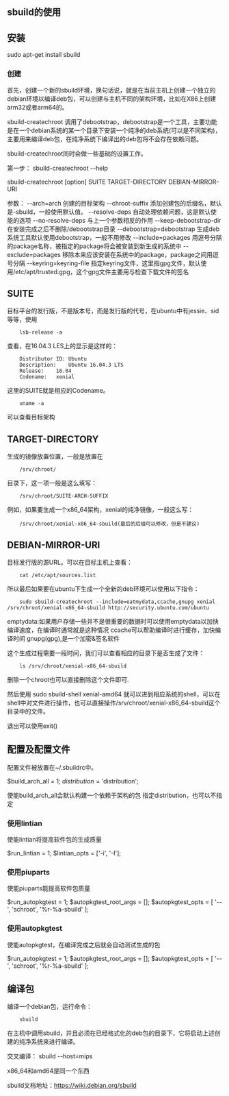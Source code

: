 ## sbuild的使用

## 安装
sudo apt-get install sbuild

### 创建
首先，创建一个新的sbuild环境，换句话说，就是在当前主机上创建一个独立的debian环境以编译deb包，可以创建与主机不同的架构环境，比如在X86上创建arm32或者arm64的。

sbuild-createchroot 调用了debootstrap，debootstrap是一个工具，主要功能是在一个debian系统的某一个目录下安装一个纯净的deb系统(可以是不同架构)，主要用来编译deb包，在纯净系统下编译出的deb包将不会存在依赖问题。  

sbuild-createchroot同时会做一些基础的设置工作。

第一步：
sbuild-createchroot --help

sbuild-createchroot [option\] SUITE TARGET-DIRECTORY DEBIAN-MIRROR-URI  

参数： 
--arch=arch                 创建的目标架构
--chroot-suffix             添加创建包的后缀名，默认是-sbuild，一般使用默认值。
--resolve-deps              自动处理依赖问题，这是默认使能的选项
--no-resolve-deps           与上一个参数相反的作用
--keep-debootstrap-dir      在安装完成之后不删除/debootstrap目录
--debootstrap=debootstrap   生成deb系统工具默认使用debootstrap，一般不用修改
--include=packages          用逗号分隔的package名称，被指定的package将会被安装到新生成的系统中
--exclude=packages          移除本来应该安装在系统中的package，package之间用逗号分隔
--keyring=keyring-file      指定keyring文件，这里指gpg文件，默认使用/etc/apt/trusted.gpg，这个gpg文件主要用与检查下载文件的签名


## SUITE                       
目标平台的发行版，不是版本号，而是发行版的代号，在ubuntu中有jessie、sid等等，使用

        lsb-release -a

查看，在16.04.3 LES上的显示是这样的：

        Distributor ID:	Ubuntu
        Description:	Ubuntu 16.04.3 LTS
        Release:	16.04
        Codename:	xenial
这里的SUITE就是相应的Codename。

        uname -a
可以查看目标架构

## TARGET-DIRECTORY  
生成的镜像放置位置，一般是放置在

        /srv/chroot/
目录下，这一项一般是这么填写：

        /srv/chroot/SUITE-ARCH-SUFFIX
例如，如果要生成一个x86_64架构，xenial的纯净镜像，一般这么写：

        /srv/chroot/xenial-x86_64-sbuild(最后的后缀可以修改，但是不建议)
        
## DEBIAN-MIRROR-URI
目标发行版的源URL。可以在目标主机上查看：

        cat /etc/apt/sources.list



所以最后如果要在ubuntu下生成一个全新的deb环境可以使用以下指令：

        sudo sbuild-createchroot --include=eatmydata,ccache,gnupg xenial /srv/chroot/xenial-x86_64-sbuild http://security.ubuntu.com/ubuntu

emptydata:如果用户存储一些并不是很重要的数据时可以使用emptydata以加快编译速度，在编译时通常就是这种情况
ccache可以帮助编译时进行缓存，加快编译时间
gnupg(gpg),是一个加密&签名软件

这个生成过程需要一段时间，我们可以查看相应的目录下是否生成了文件：

        ls /srv/chroot/xenial-x86_64-sbuild

删除一个chroot也可以直接删除这个文件即可.


然后使用
        sudo  sbuild-shell  xenial-amd64
就可以进到相应系统的shell，可以在shell中对文件进行操作，也可以直接操作/srv/chroot/xenial-x86_64-sbuild这个目录中的文件。


退出可以使用exit()


## 配置及配置文件

配置文件被放置在~/.sbuildrc中。 

$build_arch_all = 1;
$distribution = '$distribution';

使能build_arch_all会默认构建一个依赖于架构的包
指定distribution，也可以不指定

### 使用lintian
使能lintian将提高软件包的生成质量

$run_lintian = 1;
$lintian_opts = ['-i', '-I'];

### 使用piuparts
使能piuparts能提高软件包质量

$run_autopkgtest = 1;
$autopkgtest_root_args = [];
$autopkgtest_opts = [ '--', 'schroot', '%r-%a-sbuild' ];

### 使用autopkgtest
使能autopkgtest，在编译完成之后就会自动测试生成的包

$run_autopkgtest = 1;
$autopkgtest_root_args = [];
$autopkgtest_opts = [ '--', 'schroot', '%r-%a-sbuild' ];



## 编译包
编译一个debian包，运行命令：

        sbuild
在主机中调用sbuild，并且必须在已经格式化的deb包的目录下，它将启动上述创建的纯净系统来进行编译。

交叉编译：
        sbuild --host=mips




x86_64和amd64是同一个东西

sbuild文档地址：https://wiki.debian.org/sbuild
















